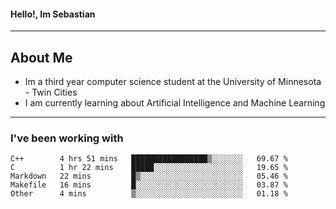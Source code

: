 #### Hello!, Im Sebastian


---
## About Me
- Im a third year computer science student at the University of Minnesota - Twin Cities
- I am currently learning about Artificial Intelligence and Machine Learning

---

### I've been working with
<!--START_SECTION:waka-->

```text
C++        4 hrs 51 mins   █████████████████▒░░░░░░░   69.67 %
C          1 hr 22 mins    █████░░░░░░░░░░░░░░░░░░░░   19.65 %
Markdown   22 mins         █▒░░░░░░░░░░░░░░░░░░░░░░░   05.46 %
Makefile   16 mins         █░░░░░░░░░░░░░░░░░░░░░░░░   03.87 %
Other      4 mins          ▒░░░░░░░░░░░░░░░░░░░░░░░░   01.18 %
```

<!--END_SECTION:waka-->


